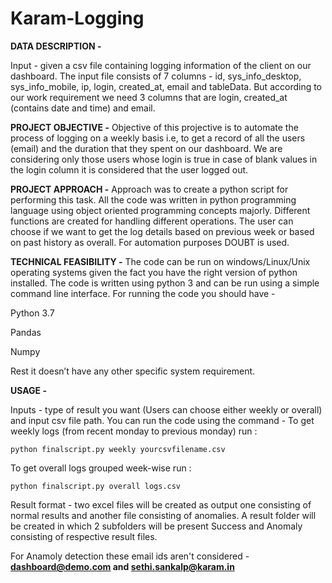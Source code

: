 # Karam-Logging


**DATA DESCRIPTION -**

Input - given a csv file containing logging information of the client on our dashboard. The input file consists of 7 columns - id, sys_info_desktop, sys_info_mobile, ip, login, created_at, email and tableData. But according to our work requirement we need 3 columns that are login, created_at (contains date and time) and email.

**PROJECT OBJECTIVE -** 
Objective of this projective is to automate the process of logging on a weekly basis i.e, to get a record of all the users (email) and the duration that they spent on our dashboard. We are considering only those users whose login is true in case of blank values in the login column it is considered that the user logged out.

**PROJECT APPROACH -** 
Approach was to create a python script for performing this task. All the code was written in python programming language using object oriented programming concepts majorly. Different functions are created for handling different operations. The user can choose if we want to get the log details based on previous week or based on past history as overall.
For automation purposes  DOUBT  is used. 

**TECHNICAL FEASIBILITY -**
The code can be run on windows/Linux/Unix operating systems given the fact you have the right version of python installed. The code is written using python 3 and can be run using a simple command line interface. For running the code you should have - 

Python 3.7

Pandas 

Numpy

Rest it doesn’t have any other specific system requirement.

**USAGE -**

Inputs - type of result you want (Users can choose either weekly or overall) and input csv file path.
You can run the code using the command - 
To get weekly logs (from recent monday to previous monday)  run :

`python finalscript.py weekly yourcsvfilename.csv`

To get overall logs grouped week-wise run :

`python finalscript.py overall logs.csv`

Result format - two excel files will be created as output one consisting of normal results and another file consisting of anomalies. A result folder will be created in which 2 subfolders will be present Success and Anomaly consisting of respective result files.

For Anamoly detection these email ids aren't considered - **dashboard@demo.com and sethi.sankalp@karam.in** 
